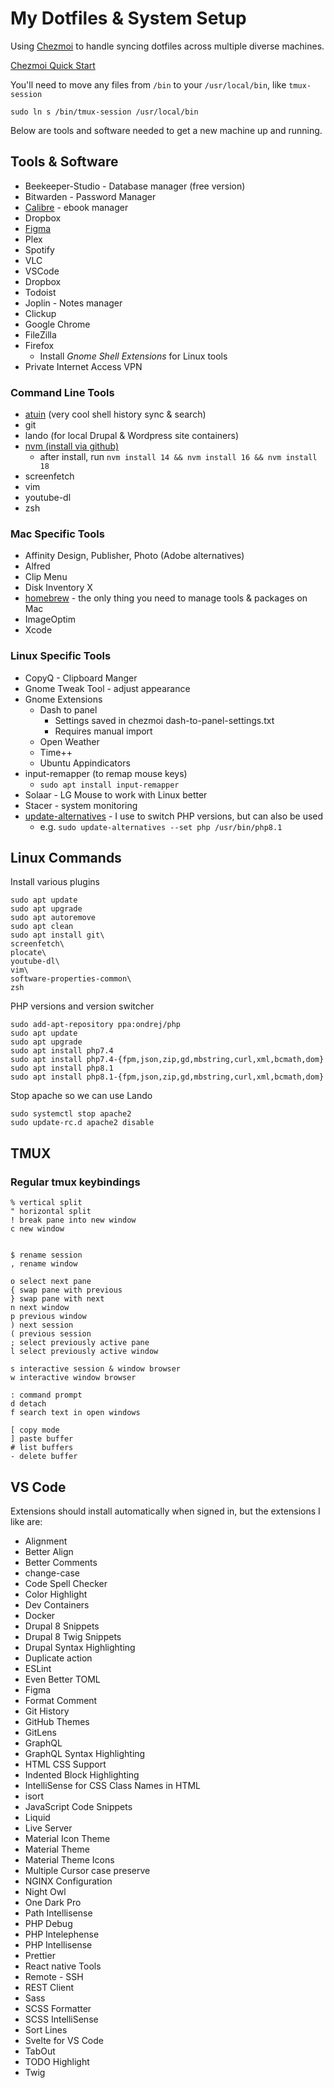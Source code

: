 # My Dotfiles & System Setup
Using [Chezmoi](https://www.chezmoi.io) to handle syncing dotfiles across multiple diverse machines.

[Chezmoi Quick Start](https://www.chezmoi.io/quick-start/)

You'll need to move any files from `/bin` to your `/usr/local/bin`, like `tmux-session`

`sudo ln s /bin/tmux-session /usr/local/bin`

Below are tools and software needed to get a new machine up and running.

## Tools & Software


- Beekeeper-Studio - Database manager (free version)
- Bitwarden - Password Manager
- [Calibre](https://calibre-ebook.com/download) - ebook manager
- Dropbox
- [Figma](https://www.figma.com/downloads/)
- Plex
- Spotify 
- VLC
- VSCode
- Dropbox
- Todoist
- Joplin - Notes manager
- Clickup
- Google Chrome
- FileZilla
- Firefox
  - Install *Gnome Shell Extensions* for Linux tools
- Private Internet Access VPN

### Command Line Tools
- [atuin](https://atuin.sh/) (very cool shell history sync & search)
- git
- lando (for local Drupal & Wordpress site containers)
- [nvm (install via github)](https://github.com/nvm-sh/nvm?tab=readme-ov-file#installing-and-updating)
  - after install, run `nvm install 14 && nvm install 16 && nvm install 18`
- screenfetch
- vim
- youtube-dl
- zsh

### Mac Specific Tools
- Affinity Design, Publisher, Photo (Adobe alternatives)
- Alfred
- Clip Menu
- Disk Inventory X
- [homebrew](https://brew.sh/) - the only thing you need to manage tools & packages on Mac
- ImageOptim
- Xcode

### Linux Specific Tools
- CopyQ - Clipboard Manger
- Gnome Tweak Tool - adjust appearance
- Gnome Extensions
  - Dash to panel
    - Settings saved in chezmoi dash-to-panel-settings.txt
    - Requires manual import
  - Open Weather
  - Time++
  - Ubuntu Appindicators
- input-remapper (to remap mouse keys)
  - `sudo apt install input-remapper`
- Solaar - LG Mouse to work with Linux better
- Stacer - system monitoring
- [update-alternatives](https://man7.org/linux/man-pages/man1/update-alternatives.1.html) - I use to switch PHP versions, but can also be used
  - e.g. `sudo update-alternatives --set php /usr/bin/php8.1`

## Linux Commands
Install various plugins

```shell
sudo apt update
sudo apt upgrade
sudo apt autoremove
sudo apt clean
sudo apt install git\
screenfetch\
plocate\
youtube-dl\
vim\
software-properties-common\
zsh
```

PHP versions and version switcher
```shell
sudo add-apt-repository ppa:ondrej/php
sudo apt update
sudo apt upgrade
sudo apt install php7.4
sudo apt install php7.4-{fpm,json,zip,gd,mbstring,curl,xml,bcmath,dom}
sudo apt install php8.1
sudo apt install php8.1-{fpm,json,zip,gd,mbstring,curl,xml,bcmath,dom}
```

Stop apache so we can use Lando 
```shell
sudo systemctl stop apache2
sudo update-rc.d apache2 disable 
```

## TMUX

### Regular tmux keybindings

```
% vertical split
" horizontal split
! break pane into new window
c new window


$ rename session
, rename window

o select next pane
{ swap pane with previous
} swap pane with next
n next window
p previous window
) next session
( previous session
; select previously active pane
l select previously active window

s interactive session & window browser
w interactive window browser

: command prompt
d detach
f search text in open windows

[ copy mode
] paste buffer
# list buffers
- delete buffer
```

## VS Code
Extensions should install automatically when signed in, but the extensions I like are:
- Alignment
- Better Align
- Better Comments
- change-case
- Code Spell Checker
- Color Highlight
- Dev Containers
- Docker
- Drupal 8 Snippets
- Drupal 8 Twig Snippets
- Drupal Syntax Highlighting
- Duplicate action
- ESLint
- Even Better TOML
- Figma
- Format Comment
- Git History
- GitHub Themes
- GitLens
- GraphQL
- GraphQL Syntax Highlighting
- HTML CSS Support
- Indented Block Highlighting
- IntelliSense for CSS Class Names in HTML
- isort
- JavaScript Code Snippets
- Liquid
- Live Server
- Material Icon Theme
- Material Theme
- Material Theme Icons
- Multiple Cursor case preserve
- NGINX Configuration
- Night Owl
- One Dark Pro
- Path Intellisense
- PHP Debug
- PHP Intelephense
- PHP Intellisense
- Prettier
- React native Tools
- Remote - SSH
- REST Client
- Sass
- SCSS Formatter
- SCSS IntelliSense
- Sort Lines
- Svelte for VS Code
- TabOut
- TODO Highlight
- Twig
